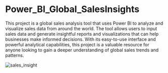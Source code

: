 # Power_BI_Global_SalesInsights
This project is a global sales analysis tool that uses Power BI to analyze and visualize sales data from around the world. The tool allows users to input sales data and generate insightful reports and visualizations that can help businesses make informed decisions. With its easy-to-use interface and powerful analytical capabilities, this project is a valuable resource for anyone looking to gain a deeper understanding of global sales trends and patterns. 

![sales_insight](https://user-images.githubusercontent.com/113979076/228132883-c3a73117-3500-488f-b687-2221956e152f.png)
